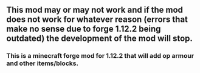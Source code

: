 ## This mod may or may not work and if the mod does not work for whatever reason (errors that make no sense due to forge 1.12.2 being outdated) the development of the mod will stop.

### This is a minecraft forge mod for 1.12.2 that will add op armour and other items/blocks.

